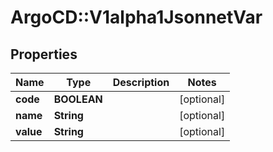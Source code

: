 # ArgoCD::V1alpha1JsonnetVar

## Properties
Name | Type | Description | Notes
------------ | ------------- | ------------- | -------------
**code** | **BOOLEAN** |  | [optional] 
**name** | **String** |  | [optional] 
**value** | **String** |  | [optional] 


